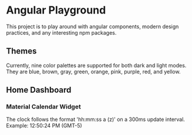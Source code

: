 # Angular Playground
This project is to play around with angular components, modern design practices, and any interesting npm packages.

## Themes
Currently, nine color palettes are supported for both dark and light modes.
They are blue, brown, gray, green, orange, pink, purple, red, and yellow.

## Home Dashboard
### Material Calendar Widget
The clock follows the format 'hh:mm:ss a (z)' on a 300ms update interval.
Example: 12:50:24 PM (GMT-5)
